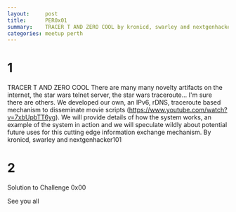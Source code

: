 ```yaml
---
layout:     post
title:      PER0x01
summary:    TRACER T AND ZERO COOL by kronicd, swarley and nextgenhacker101
categories: meetup perth
---
```


# 1

TRACER T AND ZERO COOL
There are many many novelty artifacts on the internet, the star wars telnet server, the star wars traceroute... I'm sure there are others. We developed our own, an IPv6, rDNS, traceroute based mechanism to disseminate movie scripts (https://www.youtube.com/watch?v=7xbUpbTT6yg). We will provide details of how the system works, an example of the system in action and we will speculate wildly about potential future uses for this cutting edge information exchange mechanism.
By
kronicd, swarley and nextgenhacker101

# 2

Solution to Challenge 0x00


See you all
